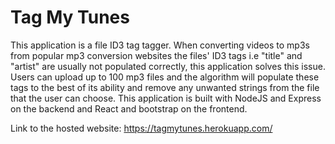 # Tag My Tunes

This application is a file ID3 tag tagger. When converting videos to mp3s from popular mp3 conversion websites the files' ID3 tags i.e "title" and "artist" are usually not populated correctly, this application solves this issue.
Users can upload up to 100 mp3 files and the algorithm will populate these tags to the best of its ability and remove any unwanted strings from the file that the user can choose.
This application is built with NodeJS and Express on the backend and React and bootstrap on the frontend.

Link to the hosted website: https://tagmytunes.herokuapp.com/


